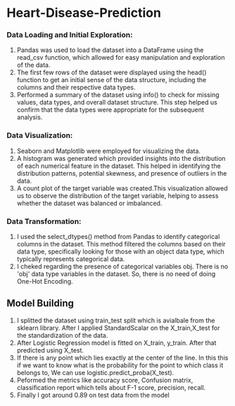 # Heart-Disease-Prediction
### Data Loading and Initial Exploration:
1. Pandas was used to load the dataset into a DataFrame using the read_csv function, which allowed for easy manipulation and exploration of the data.
2. The first few rows of the dataset were displayed using the head() function to get an initial sense of the data structure, including the columns and their respective data types.
3. Performed a summary of the dataset using info() to check for missing values, data types, and overall dataset structure. This step helped us confirm that the data types were appropriate for the subsequent analysis.
### Data Visualization:
1. Seaborn and Matplotlib were employed for visualizing the data.
2. A histogram was generated which provided insights into the distribution of each numerical feature in the dataset. This helped in identifying the distribution patterns, potential skewness, and presence of outliers in the data.
3. A count plot of the target variable was created.This visualization allowed us to observe the distribution of the target variable, helping to assess whether the dataset was balanced or imbalanced.
### Data Transformation:
1. I used the select_dtypes() method from Pandas to identify categorical columns in the dataset. This method filtered the columns based on their data type, specifically looking for those with an object data type, which typically represents categorical data.
2. I cheked regarding the presence of categorical variables obj. There is no 'obj' data type variables in the dataset. So, there is no need of doing One-Hot Encoding.

## Model Building
1. I splitted the dataset using train_test split which is avialbale from the sklearn library.
After I applied StandardScalar on the X_train,X_test for the standardization of the data.
2. After Logistic Regression model is fitted on X_train, y_train. After that predicted using X_test.
3. If there is any point which lies exactly at the center of the line. In this this if we want to know what is the probability for the point to which class it belongs to, We can use logistic.predict_proba(X_test).
4. Peformed the metrics like accuracy score, Confusion matrix, classification report which tells about F-1 score, precision, recall.
5. Finally I got around 0.89 on test data from the model

